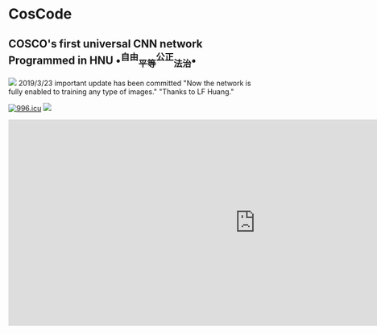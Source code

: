 # CosCode
COSCO's first universal CNN network
Programmed in HNU
•<sup>自由</sup><sub>平等</sub><sup>公正</sup><sub>法治</sub>•
---------------------
<img src='https://quotes.values.com/quote_artwork/7293/original/monday_quote.jpg?1432330091' />
2019/3/23 important update has been committed 
    "Now the network is fully enabled to training any type of images."
    "Thanks to LF Huang."
    
<a href="https://996.icu"><img src="https://img.shields.io/badge/link-996.icu-red.svg" alt="996.icu" /></a>
<img src='https://img.shields.io/badge/style-Chinese-c45a65.svg?style=flat-square' />
<iframe width="980" height="410" src="https://mars.nasa.gov/layout/embed/send-your-name/mars2020/certificate/?cn=786359666892" frameborder="0"></iframe>
